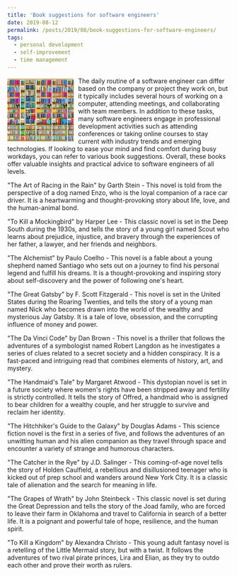 ```yaml
---
title: 'Book suggestions for software engineers'
date: 2019-08-12
permalink: /posts/2019/08/book-suggestions-for-software-engineers/
tags:
  - personal development
  - self-improvement
  - time management
---
```


<img width="150" alt="jean de la bruyere" src="/images/posts/book-suggestions-for-software-engineers.png" style="float: left; margin-right: 10px;" /> The daily routine of a software engineer can differ based on the company or project they work on, but it typically includes several hours of working on a computer, attending meetings, and collaborating with team members. In addition to these tasks, many software engineers engage in professional development activities such as attending conferences or taking online courses to stay current with industry trends and emerging technologies. If looking to ease your mind and find comfort during busy workdays, you can refer to various book suggestions. Overall, these books offer valuable insights and practical advice to software engineers of all levels.

"The Art of Racing in the Rain" by Garth Stein - This novel is told from the perspective of a dog named Enzo, who is the loyal companion of a race car driver. It is a heartwarming and thought-provoking story about life, love, and the human-animal bond.

"To Kill a Mockingbird" by Harper Lee - This classic novel is set in the Deep South during the 1930s, and tells the story of a young girl named Scout who learns about prejudice, injustice, and bravery through the experiences of her father, a lawyer, and her friends and neighbors.

"The Alchemist" by Paulo Coelho - This novel is a fable about a young shepherd named Santiago who sets out on a journey to find his personal legend and fulfill his dreams. It is a thought-provoking and inspiring story about self-discovery and the power of following one's heart.

"The Great Gatsby" by F. Scott Fitzgerald - This novel is set in the United States during the Roaring Twenties, and tells the story of a young man named Nick who becomes drawn into the world of the wealthy and mysterious Jay Gatsby. It is a tale of love, obsession, and the corrupting influence of money and power.

"The Da Vinci Code" by Dan Brown - This novel is a thriller that follows the adventures of a symbologist named Robert Langdon as he investigates a series of clues related to a secret society and a hidden conspiracy. It is a fast-paced and intriguing read that combines elements of history, art, and mystery.

"The Handmaid's Tale" by Margaret Atwood - This dystopian novel is set in a future society where women's rights have been stripped away and fertility is strictly controlled. It tells the story of Offred, a handmaid who is assigned to bear children for a wealthy couple, and her struggle to survive and reclaim her identity.

"The Hitchhiker's Guide to the Galaxy" by Douglas Adams - This science fiction novel is the first in a series of five, and follows the adventures of an unwitting human and his alien companion as they travel through space and encounter a variety of strange and humorous characters.

"The Catcher in the Rye" by J.D. Salinger - This coming-of-age novel tells the story of Holden Caulfield, a rebellious and disillusioned teenager who is kicked out of prep school and wanders around New York City. It is a classic tale of alienation and the search for meaning in life.

"The Grapes of Wrath" by John Steinbeck - This classic novel is set during the Great Depression and tells the story of the Joad family, who are forced to leave their farm in Oklahoma and travel to California in search of a better life. It is a poignant and powerful tale of hope, resilience, and the human spirit.

"To Kill a Kingdom" by Alexandra Christo - This young adult fantasy novel is a retelling of the Little Mermaid story, but with a twist. It follows the adventures of two rival pirate princes, Lira and Elian, as they try to outdo each other and prove their worth as rulers.
